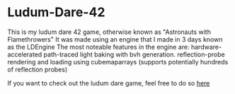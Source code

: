 # Ludum-Dare-42

This is my ludum dare 42 game, otherwise known as "Astronauts with Flamethrowers" 
It was made using an engine that I made in 3 days known as the LDEngine
The most noteable features in the engine are: 
hardware-accelerated path-traced light baking with bvh generation. 
reflection-probe rendering and loading using cubemaparrays (supports potentially hundreds of reflection probes) 

If you want to check out the ludum dare game, feel free to do so [here](https://ldjam.com/events/ludum-dare/42/astronauts-with-flamethrowers)
